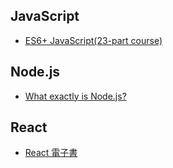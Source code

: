 ## JavaScript
- [ES6+ JavaScript(23-part course)](https://medium.freecodecamp.org/want-to-learn-es6-take-this-free-23-part-course-and-become-a-javascript-ninja-55002db1ff74)

## Node.js
- [What exactly is Node.js?](https://medium.freecodecamp.org/what-exactly-is-node-js-ae36e97449f5)

## React
- [React 電子書](https://github.com/anniesnoopymd/reactjs101)
